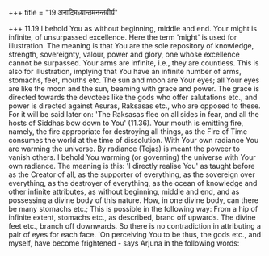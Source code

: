 +++
title = "19 अनादिमध्यान्तमनन्तवीर्य"

+++
11.19 I behold You as without beginning, middle and end. Your might is infinite, of unsurpassed excellence. Here the term 'might' is used for illustration. The meaning is that You are the sole repository of knowledge, strength, sovereignty, valour, power and glory, one whose excellence cannot be surpassed. Your arms are infinite, i.e., they are countless. This is also for illustration, implying that You have an infinite number of arms, stomachs, feet, mouths etc. The sun and moon are Your eyes; all Your eyes are like the moon and the sun, beaming with grace and power. The grace is directed towards the devotees like the gods who offer salutations etc., and power is directed against Asuras,
Raksasas etc., who are opposed to these. For it will be said later on:
'The Raksasas flee on all sides in fear, and all the hosts of Siddhas bow down to You' (11.36). Your mouth is emitting fire, namely, the fire appropriate for destroying all things, as the Fire of Time consumes the world at the time of dissolution. With Your own radiance You are warming the universe. By radiance (Tejas) is meant the poweer to vanish others.
I behold You warming (or governing) the universe with Your own radiance.
The meaning is this: 'I directly realise You' as taught before as the Creator of all, as the supporter of everything, as the sovereign over everything, as the destroyer of everything, as the ocean of knowledge and other infinite attributes, as without beginning, middle and end, and as possessing a divine body of this nature. How, in one divine body, can there be many stomachs etc.; This is possible in the following way: From a hip of infinite extent, stomachs etc., as described, branc off upwards. The divine feet etc., branch off downwards. So there is no contradiction in attributing a pair of eyes for each face. 'On perceiving You to be thus, the gods etc., and myself, have become frightened - says Arjuna in the following words:
